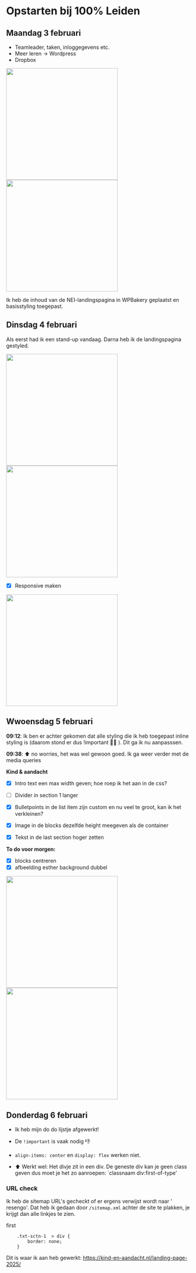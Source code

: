 # Opstarten bij 100% Leiden
## Maandag 3 februari
- Teamleader, taken, inloggegevens etc.
- Meer leren -> Wordpress
- Dropbox

<img src="https://github.com/user-attachments/assets/74dc6bab-240d-4900-857b-a4442b8e5092" width="300px">

<img src="https://github.com/user-attachments/assets/3450910a-74b2-491f-8eb4-7af3d60de9ab" width="300px">

Ik heb de inhoud van de NEI-landingspagina in WPBakery geplaatst en basisstyling toegepast.

## Dinsdag 4 februari

Als eerst had ik een stand-up vandaag. Darna heb  ik de landingspagina gestyled.

<img src="https://github.com/user-attachments/assets/158db5ac-c4d3-4af7-9b11-40ac7fc8194c" width="300px">

<img src="https://github.com/user-attachments/assets/f088c4ea-9982-476a-9760-8648c6eaefb8" height="300px">

- [x] Responsive maken


<img src="https://github.com/user-attachments/assets/86cab61d-b8c7-48ac-b47d-4717d067ef12" width="300px">


## Wwoensdag 5 februari
**09:12**: Ik ben er achter gekomen dat alle styling die ik heb toegepast inline styling is (daarom stond er dus !important 🤦‍♂️ ). Dit ga ik nu aanpasssen. 

**09:38**: ⬆️ no worries, het was wel gewoon goed. Ik ga weer verder met de media queries

**Kind & aandacht**
- [x] Intro text een max width geven; hoe roep ik het aan in de css?
- [ ] Divider in section 1 langer
- [x] Bulletpoints in de list item zijn custom en nu veel te groot, kan ik het verkleinen?
- [x] Image in de blocks dezelfde height meegeven als de container
- [x] Tekst in de last section hoger zetten


**To do voor morgen:**

- [x] blocks centreren
- [x] afbeelding esther background dubbel

<img src="https://github.com/user-attachments/assets/76fe4f71-7b0b-47e1-ab52-5d79cc8fce1b" width="300px">

<img src="https://github.com/user-attachments/assets/b5764733-9830-4f87-b471-c1d4ce011965" width="300px">

## Donderdag 6 februari
- Ik heb mijn do do lijstje afgewerkt!
- De `!important` is vaak nodig 👎

  
- `align-items: center` en `display: flex` werken niet. 
- ⬆️ Werkt wel:
Het divje zit in een div. De geneste div kan je geen class geven dus moet je het zo aanroepen: `classnaam div:first-of-type'

### URL check
Ik heb de sitemap URL's gecheckt of er ergens verwijst wordt naar ' resengo'. Dat heb ik gedaan door `/sitemap.xml` achter de site te plakken, je krijgt dan alle linkjes te zien. 

first
```
    .txt-sctn-1  > div {
        border: none;
    }
```

Dit is waar ik aan heb gewerkt: https://kind-en-aandacht.nl/landing-page-2025/
